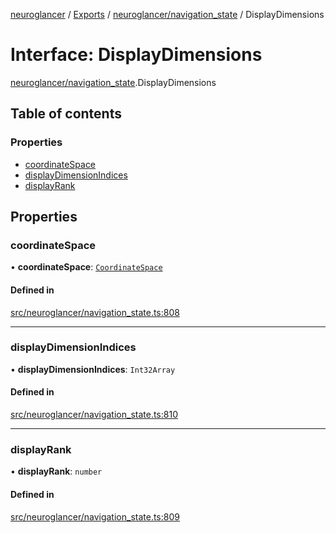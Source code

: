 [neuroglancer](../README.md) / [Exports](../modules.md) / [neuroglancer/navigation\_state](../modules/neuroglancer_navigation_state.md) / DisplayDimensions

# Interface: DisplayDimensions

[neuroglancer/navigation_state](../modules/neuroglancer_navigation_state.md).DisplayDimensions

## Table of contents

### Properties

- [coordinateSpace](neuroglancer_navigation_state.DisplayDimensions.md#coordinatespace)
- [displayDimensionIndices](neuroglancer_navigation_state.DisplayDimensions.md#displaydimensionindices)
- [displayRank](neuroglancer_navigation_state.DisplayDimensions.md#displayrank)

## Properties

### coordinateSpace

• **coordinateSpace**: [`CoordinateSpace`](neuroglancer_coordinate_transform.CoordinateSpace.md)

#### Defined in

[src/neuroglancer/navigation_state.ts:808](https://github.com/ActiveBrainAtlas2/neuroglancer/blob/034b457d/src/neuroglancer/navigation_state.ts#L808)

___

### displayDimensionIndices

• **displayDimensionIndices**: `Int32Array`

#### Defined in

[src/neuroglancer/navigation_state.ts:810](https://github.com/ActiveBrainAtlas2/neuroglancer/blob/034b457d/src/neuroglancer/navigation_state.ts#L810)

___

### displayRank

• **displayRank**: `number`

#### Defined in

[src/neuroglancer/navigation_state.ts:809](https://github.com/ActiveBrainAtlas2/neuroglancer/blob/034b457d/src/neuroglancer/navigation_state.ts#L809)
